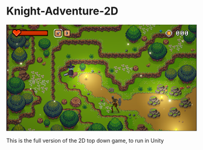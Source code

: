 # Knight-Adventure-2D
![screen](/image.png)

This is the full version of the 2D top down game, to run in Unity